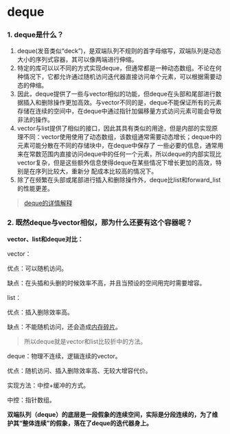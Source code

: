 # deque

### 1. deque是什么？

1. deque(发音类似“deck”)，是双端队列不规则的首字母缩写，双端队列是动态大小的序列式容器，其可以像两端进行伸缩。
2. 特定的库可以以不同的方式实现deque，但通常都是一种动态数组。不论在何种情况下，它都允许通过随机访问迭代器直接访问单个元素，可以根据需要动态的伸缩。
3. 因此，deque提供了一些与vector相似的功能，但deque在头部和尾部进行数据插入和删除操作更加高效。与vector不同的是，deque不能保证所有的元素存储在连续的空间中，在deque中通过指针加偏移量方式访问元素可能会导致非法的操作。
4. vector与list提供了相似的接口，因此其具有类似的用途，但是内部的实现原理不同：vector使用使用了动态数组，该数组通常需要动态增长；deque中的元素可能分散在不同的存储块中，在deque中保存了
  一些必要的信息，通常用来在常数范围内直接访问deque中的任何一个元素，所以deque的内部实现比vector复杂，但是这些额外信息使得deque在某些情况下增长更加的高效，特别是在序列比较大，重新分
  配成本比较高的情况下。
5. 除了在频繁在头部或尾部进行插入和删除操作外，deque比list和forward_list的性能更差。

> [deque的详情解释](http://www.cplusplus.com/reference/deque/deque/?kw=deque )

### 2. 既然deque与vector相似，那为什么还要有这个容器呢？

**vector、list和deque对比：**

vector：

优点：可以随机访问。

缺点：在头插和头删的时候效率不高，并且当预设的空间用完时需要增容。

list：

优点：插入删除效率高。

缺点：不能随机访问，还会造成[内存碎片](https://baike.baidu.com/item/%E5%86%85%E5%AD%98%E7%A2%8E%E7%89%87/3883950 )。

> 所以deque就是vector和list比较折中的方法。

deque：物理不连续，逻辑连续的vector。

优点：随机访问、插入删除效率高、无较大增容代价。

实现方法：中控+缓冲的方式。

中控：指针数组。

**双端队列（deque）的底层是一段假象的连续空间，实际是分段连续的，为了维护其“整体连续”的假象，落在了deque的迭代器身上。**



